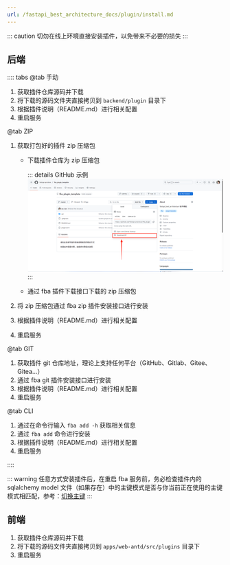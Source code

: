 ```yaml
---
url: /fastapi_best_architecture_docs/plugin/install.md
---
```

::: caution
切勿在线上环境直接安装插件，以免带来不必要的损失
:::

## 后端

:::: tabs
@tab 手动

1. 获取插件仓库源码并下载
2. 将下载的源码文件夹直接拷贝到 `backend/plugin` 目录下
3. 根据插件说明（README.md）进行相关配置
4. 重启服务

@tab ZIP

1. 获取打包好的插件 zip 压缩包&#x20;

   * 下载插件仓库为 zip 压缩包

     ::: details GitHub 示例
     ![zip](/images/plugin_zip.png)
     :::

   * 通过 fba 插件下载接口下载的 zip 压缩包

2. 将 zip 压缩包通过 fba zip 插件安装接口进行安装

3. 根据插件说明（README.md）进行相关配置

4. 重启服务

@tab GIT

1. 获取插件 git 仓库地址，理论上支持任何平台（GitHub、Gitlab、Gitee、Gitea...）
2. 通过 fba git 插件安装接口进行安装
3. 根据插件说明（README.md）进行相关配置
4. 重启服务

@tab CLI

1. 通过在命令行输入 `fba add -h` 获取相关信息
2. 通过 `fba add` 命令进行安装
3. 根据插件说明（README.md）进行相关配置
4. 重启服务

::::

::: warning
任意方式安装插件后，在重启 fba 服务前，务必检查插件内的 sqlalchemy model
文件（如果存在）中的主键模式是否与你当前正在使用的主键模式相匹配，参考：[切换主键](../backend/reference/pk.md)
:::

## 前端

1. 获取插件仓库源码并下载
2. 将下载的源码文件夹直接拷贝到 `apps/web-antd/src/plugins` 目录下
3. 重启服务
